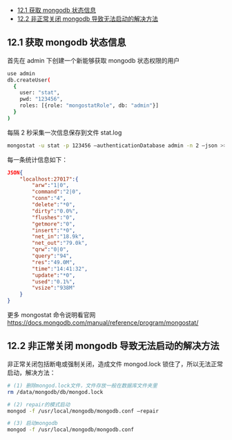 - [12.1 获取 mongodb 状态信息](#121-获取-mongodb-状态信息)
- [12.2 非正常关闭 mongodb 导致无法启动的解决方法](#122-非正常关闭-mongodb-导致无法启动的解决方法)

## 12.1 获取 mongodb 状态信息

首先在 admin 下创建一个新能够获取 mongodb 状态权限的用户

```bash
use admin
db.createUser(
  {
    user: "stat",
    pwd: "123456",
    roles: [{role: "mongostatRole", db: "admin"}]
  }
)
```

每隔 2 秒采集一次信息保存到文件 stat.log

```bash
mongostat -u stat -p 123456 –authenticationDatabase admin -n 2 –json >> stat.log
```

每一条统计信息如下：

```json
JSON{
    "localhost:27017":{
        "arw":"1|0",
        "command":"2|0",
        "conn":"4",
        "delete":"*0",
        "dirty":"0.0%",
        "flushes":"0",
        "getmore":"0",
        "insert":"*0",
        "net_in":"18.9k",
        "net_out":"79.0k",
        "qrw":"0|0",
        "query":"94",
        "res":"49.0M",
        "time":"14:41:32",
        "update":"*0",
        "used":"0.1%",
        "vsize":"938M"
    }
}
```

更多 mongostat 命令说明看官网 https://docs.mongodb.com/manual/reference/program/mongostat/

## 12.2 非正常关闭 mongodb 导致无法启动的解决方法

非正常关闭包括断电或强制关闭，造成文件 mongod.lock 锁住了，所以无法正常启动，解决方法：

```bash
# (1) 删除mongod.lock文件，文件存放一般在数据库文件夹里
rm /data/mongodb/db/mongod.lock

# (2) repair的模式启动
mongod -f /usr/local/mongodb/mongodb.conf –repair

# (3) 启动mongodb
mongod -f /usr/local/mongodb/mongodb.conf
```
